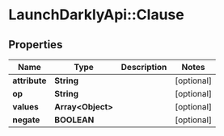 # LaunchDarklyApi::Clause

## Properties
Name | Type | Description | Notes
------------ | ------------- | ------------- | -------------
**attribute** | **String** |  | [optional] 
**op** | **String** |  | [optional] 
**values** | **Array&lt;Object&gt;** |  | [optional] 
**negate** | **BOOLEAN** |  | [optional] 


